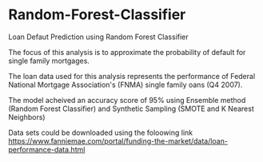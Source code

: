 # Random-Forest-Classifier
Loan Defaut Prediction using Random Forest Classifier

The focus of this analysis is to approximate the probability of default for single family mortgages.

The loan data used for this analysis represents the performance of Federal National Mortgage Association's (FNMA) single family oans (Q4 2007).

The model acheived an accuracy score of 95% using Ensemble method (Random Forest Classifier) and Synthetic Sampling (SMOTE and K Nearest Neighbors)

Data sets could be downloaded using the foloowing link https://www.fanniemae.com/portal/funding-the-market/data/loan-performance-data.html
